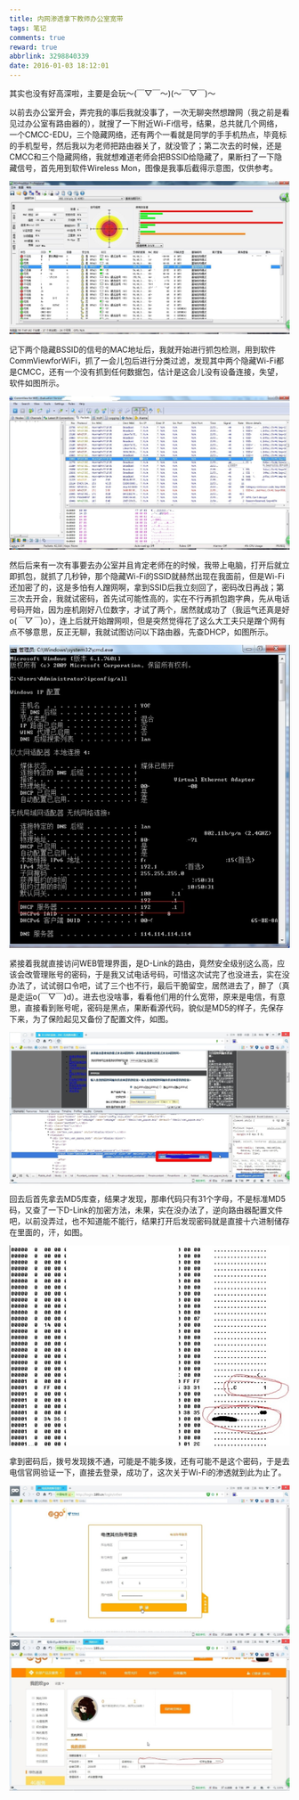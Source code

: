 ```yaml
---
title: 内网渗透拿下教师办公室宽带
tags: 笔记
comments: true
reward: true
abbrlink: 3298840339
date: 2016-01-03 18:12:01
---
```

其实也没有好高深啦，主要是会玩～(￣▽￣～)(～￣▽￣)～
<!-- more -->

以前去办公室开会，弄完我的事后我就没事了，一次无聊突然想蹭网（我之前是看见过办公室有路由器的），就搜了一下附近Wi-Fi信号，结果，总共就几个网络，一个CMCC-EDU，三个隐藏网络，还有两个一看就是同学的手手机热点，毕竟标的手机型号，然后我以为老师把路由器关了，就没管了；第二次去的时候，还是CMCC和三个隐藏网络，我就想难道老师会把BSSID给隐藏了，果断扫了一下隐藏信号，首先用到软件Wireless Mon，图像是我事后截得示意图，仅供参考。

![p1](/assets/img/71821488101910.jpg)

记下两个隐藏BSSID的信号的MAC地址后，我就开始进行抓包检测，用到软件CommViewforWiFi，抓了一会儿包后进行分类过滤，发现其中两个隐藏Wi-Fi都是CMCC，还有一个没有抓到任何数据包，估计是这会儿没有设备连接，失望，软件如图所示。

![p2](/assets/img/4e521488101910.jpg)

然后后来有一次有事要去办公室并且肯定老师在的时候，我带上电脑，打开后就立即抓包，就抓了几秒钟，那个隐藏Wi-Fi的SSID就赫然出现在我面前，但是Wi-Fi还加密了的，这是多怕有人蹭网啊，拿到SSID后我立刻回了，密码改日再战；第三次去开会，我就试密码，首先试可能性高的，实在不行再抓包跑字典，先从电话号码开始，因为座机刚好八位数字，才试了两个，居然就成功了（我运气还真是好o(*￣▽￣*)o），连上后就开始蹭网呗，但是突然觉得花了这么大工夫只是蹭个网有点不够意思，反正无聊，我就试图访问以下路由器，先查DHCP，如图所示。

![p3](/assets/img/51091488101984.jpg)

紧接着我就直接访问WEB管理界面，是D-Link的路由，竟然安全级别这么高，应该会改管理账号的密码，于是我又试电话号码，可惜这次试完了也没进去，实在没办法了，试试弱口令吧，试了三个也不行，最后干脆留空，居然进去了，醉了（真是走运o(￣▽￣)d）。进去也没啥事，看看他们用的什么宽带，原来是电信，有意思，直接看到账号呢，密码是黑点，果断看源代码，貌似是MD5的样子，先保存下来，为了保险起见又备份了配置文件，如图。

![p4](/assets/img/12f91488101910.jpg)

回去后首先拿去MD5库查，结果才发现，那串代码只有31个字母，不是标准MD5码，又查了一下D-Link的加密方法，未果，实在没办法了，逆向路由器配置文件吧，以前没弄过，也不知道能不能行，结果打开后发现密码就是直接十六进制储存在里面的，汗，如图。

![p5](/assets/img/c8b81488101909.jpg)

拿到密码后，拨号发现拨不通，可能是不能多拨，还有可能不是这个密码，于是去电信官网验证一下，直接去登录，成功了，这次关于Wi-Fi的渗透就到此为止了。

![p6](/assets/img/9f771488101910.jpg)
![p7](/assets/img/37ca1488101910.jpg)